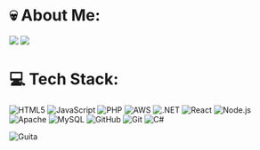 # 💀 About Me:
![](https://github-readme-stats.vercel.app/api?username=duarteHiago&theme=tokyonight&hide_border=true&include_all_commits=true&count_private=false)
![](https://github-readme-stats.vercel.app/api/top-langs/?username=duarteHiago&theme=tokyonight&hide_border=true&include_all_commits=true&count_private=false&layout=compact)
<br/>

# 💻 Tech Stack:
<p align="left">
  <img src="https://img.shields.io/badge/html5-E34F26?style=for-the-badge&logo=html5&logoColor=white" alt="HTML5"/>
  <img src="https://img.shields.io/badge/javascript-F7DF1E?style=for-the-badge&logo=javascript&logoColor=black" alt="JavaScript"/>
  <img src="https://img.shields.io/badge/php-777BB4?style=for-the-badge&logo=php&logoColor=white" alt="PHP"/>
  <img src="https://img.shields.io/badge/AWS-232F3E?style=for-the-badge&logo=amazon-aws&logoColor=white" alt="AWS"/>
  <img src="https://img.shields.io/badge/.NET-512BD4?style=for-the-badge&logo=dotnet&logoColor=white" alt=".NET"/>
  <img src="https://img.shields.io/badge/react-20232A?style=for-the-badge&logo=react&logoColor=61DAFB" alt="React"/>
  <img src="https://img.shields.io/badge/node.js-339933?style=for-the-badge&logo=nodedotjs&logoColor=white" alt="Node.js"/>
  <img src="https://img.shields.io/badge/apache-D22128?style=for-the-badge&logo=apache&logoColor=white" alt="Apache"/>
  <img src="https://img.shields.io/badge/mysql-4479A1?style=for-the-badge&logo=mysql&logoColor=white" alt="MySQL"/>
  <img src="https://img.shields.io/badge/github-100000?style=for-the-badge&logo=github&logoColor=white" alt="GitHub"/>
  <img src="https://img.shields.io/badge/git-F05032?style=for-the-badge&logo=git&logoColor=white" alt="Git"/>
  <img src="https://img.shields.io/badge/C%23-239120?style=for-the-badge&logo=c-sharp&logoColor=white" alt="C#"/>
</p>



 ![Guita](https://media1.giphy.com/media/v1.Y2lkPTc5MGI3NjExbTM2OWF6YW5lYmYxenI3eHNkYm4yZTRkN3k4eXR5YzE0ZHcyOWluMSZlcD12MV9pbnRlcm5hbF9naWZfYnlfaWQmY3Q9Zw/E8eH9Gxd4DAOqdufXD/giphy.gif)
<!-- Proudly created with GPRM ( https://gprm.itsvg.in ) -->
